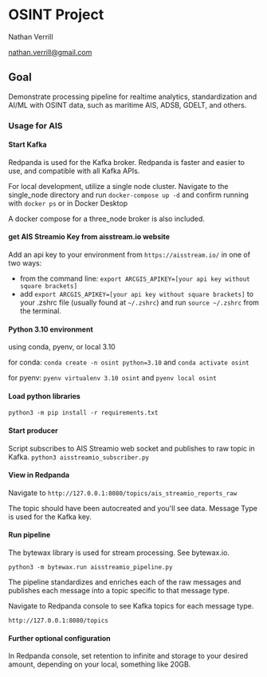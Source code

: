 # OSINT Project

Nathan Verrill

nathan.verrill@gmail.com

## Goal

Demonstrate processing pipeline for realtime analytics, standardization and AI/ML with OSINT data, such as maritime AIS, ADSB, GDELT, and others.

### Usage for AIS

#### Start Kafka

Redpanda is used for the Kafka broker. Redpanda is faster and easier to use, and compatible with all Kafka APIs.

For local development, utilize a single node cluster. Navigate to the single_node directory and run `docker-compose up -d` and confirm running with `docker ps` or in Docker Desktop

A docker compose for a three_node broker is also included.

#### get AIS Streamio Key from aisstream.io website

Add an api key to your environment from `https://aisstream.io/` in one of two ways:
- from the command line: `export ARCGIS_APIKEY=[your api key without square brackets]`
- add `export ARCGIS_APIKEY=[your api key without square brackets]` to your .zshrc file (usually found at `~/.zshrc`) and run `source ~/.zshrc` from the terminal.

#### Python 3.10 environment

using conda, pyenv, or local 3.10

for conda: `conda create -n osint python=3.10` and `conda activate osint`

for pyenv: `pyenv virtualenv 3.10 osint` and `pyenv local osint`

#### Load python libraries

`python3 -m pip install -r requirements.txt`

#### Start producer

Script subscribes to AIS Streamio web socket and publishes to raw topic in Kafka.
`python3 aisstreamio_subscriber.py`

#### View in Redpanda

Navigate to `http://127.0.0.1:8080/topics/ais_streamio_reports_raw`

The topic should have been autocreated and you'll see data. Message Type is used for the Kafka key.

#### Run pipeline

The bytewax library is used for stream processing. See bytewax.io.

`python3 -m bytewax.run aisstreamio_pipeline.py`

The pipeline standardizes and enriches each of the raw messages and publishes each message into a topic specific to that message type.

Navigate to Redpanda console to see Kafka topics for each message type.

`http://127.0.0.1:8080/topics`

#### Further optional configuration

In Redpanda console, set retention to infinite and storage to your desired amount, depending on your local, something like 20GB.
